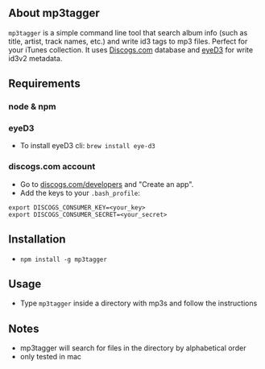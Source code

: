 ## About mp3tagger

`mp3tagger` is a simple command line tool that search album info (such as title, artist, track names, etc.) and write id3 tags to mp3 files. Perfect for your iTunes collection. It uses [Discogs.com](http://www.discogs.com) database and [eyeD3](http://eyed3.nicfit.net/) for write id3v2 metadata.

## Requirements

### node & npm

### eyeD3
* To install eyeD3 cli: `brew install eye-d3`

### discogs.com account
* Go to [discogs.com/developers](http://www.discogs.com/developers) and "Create an app".
* Add the keys to your `.bash_profile`:
```shell
export DISCOGS_CONSUMER_KEY=<your_key>
export DISCOGS_CONSUMER_SECRET=<your_secret>
```

## Installation
* `npm install -g mp3tagger`

## Usage
* Type `mp3tagger` inside a directory with mp3s and follow the instructions

## Notes
* mp3tagger will search for files in the directory by alphabetical order
* only tested in mac
